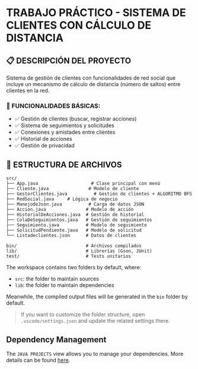 # TRABAJO PRÁCTICO - SISTEMA DE CLIENTES CON CÁLCULO DE DISTANCIA

## 📋 DESCRIPCIÓN DEL PROYECTO
Sistema de gestión de clientes con funcionalidades de red social que incluye un mecanismo de cálculo de distancia (número de saltos) entre clientes en la red.

### 🔧 FUNCIONALIDADES BÁSICAS:
- ✅ Gestión de clientes (buscar, registrar acciones)
- ✅ Sistema de seguimientos y solicitudes
- ✅ Conexiones y amistades entre clientes
- ✅ Historial de acciones
- ✅ Gestión de privacidad


## 📁 ESTRUCTURA DE ARCHIVOS

```
src/
├── App.java                    # Clase principal con menú
├── Cliente.java               # Modelo de cliente
├── GestorClientes.java          # Gestión de clientes + ALGORITMO BFS
├── RedSocial.java     # Lógica de negocio
├── ManejodeJson.java          # Carga de datos JSON
├── Accion.java               # Modelo de acción
├── HistorialDeAcciones.java  # Gestión de historial
├── ColaDeSeguimientos.java   # Gestión de seguimientos
├── Seguimiento.java          # Modelo de seguimiento
├── SolicitudPendiente.java   # Modelo de solicitud
└── Listadeclientes.json      # Datos de clientes

bin/                          # Archivos compilados
lib/                          # Librerías (Gson, JUnit)
test/                         # Tests unitarios
```
The workspace contains two folders by default, where:

- `src`: the folder to maintain sources
- `lib`: the folder to maintain dependencies

Meanwhile, the compiled output files will be generated in the `bin` folder by default.

> If you want to customize the folder structure, open `.vscode/settings.json` and update the related settings there.

## Dependency Management

The `JAVA PROJECTS` view allows you to manage your dependencies. More details can be found [here](https://github.com/microsoft/vscode-java-dependency#manage-dependencies).
